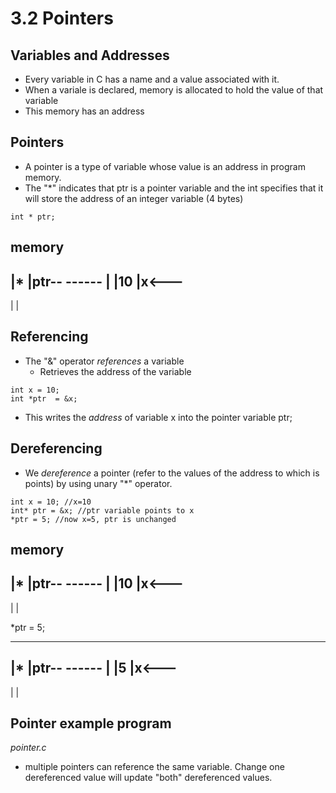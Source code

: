 # 3.2 Pointers

## Variables and Addresses
- Every variable in C has a name and a value associated with it.
- When a variale is declared, memory is allocated to hold the value of that variable
- This memory has an address

## Pointers
- A pointer is a type of variable whose value is an address in program memory.
- The "*" indicates that ptr is a pointer variable and the int specifies that it will store the address of an integer variable (4 bytes)
```
int * ptr;
```
memory
------
|*   |ptr--
------     |
|10  |x<---
------
|    |

## Referencing
- The "&" operator *references* a variable
  - Retrieves the address of the variable
```
int x = 10;
int *ptr  = &x;
```
- This writes the *address* of variable x into the pointer variable ptr;

## Dereferencing
- We *dereference* a pointer (refer to the values of the address to which is points) by using unary "*" operator.
```
int x = 10; //x=10
int* ptr = &x; //ptr variable points to x
*ptr = 5; //now x=5, ptr is unchanged
```
memory
------
|*   |ptr--
------     |
|10  |x<---
------
|    |

*ptr = 5;

------
|*   |ptr--
------     |
|5   |x<---
------
|    |

## Pointer example program
*pointer.c*

- multiple pointers can reference the same variable. Change one dereferenced value will update "both" dereferenced values.
